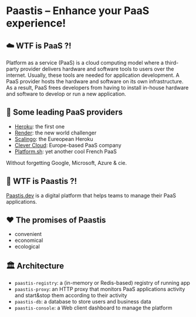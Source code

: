 # Paastis – Enhance your PaaS experience!

## ☁️ WTF is PaaS ?!

Platform as a service (PaaS) is a cloud computing model where a third-party provider delivers hardware and software tools to users over the internet.
Usually, these tools are needed for application development. 
A PaaS provider hosts the hardware and software on its own infrastructure. 
As a result, PaaS frees developers from having to install in-house hardware and software to develop or run a new application.

## 🚀 Some leading PaaS providers

- [Heroku](https://heroku.com): the first one
- [Render](https://render.com): the new world challenger
- [Scalingo](https://scalingo.com): the Eureopean Heroku
- [Clever Cloud](https://clever-cloud): Europe-based PaaS company
- [Platform.sh](https://platform.sh/): yet another cool French PaaS

Without forgetting Google, Microsoft, Azure & cie.

## 🍺 WTF is Paastis ?!

[Paastis.dev](paastis.dev) is a digital platform that helps teams to manage their PaaS applications.

## ❤️ The promises of Paastis

- convenient
- economical
- ecological

## 🏛 Architecture

- `paastis-registry`: a (in-memory or Redis-based) registry of running app
- `paastis-proxy`: an HTTP proxy that monitors PaaS applications activity and start&stop them according to their activity
- `paastis-db`: a database to store users and business data
- `paastis-console`: a Web client dashboard to manage the platform
